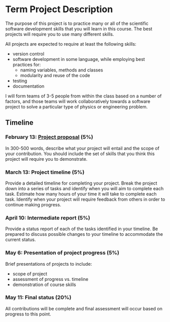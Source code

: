 # Term Project Description

The purpose of this project is to practice many or all of the scientific
software development skills that you will learn in this course.  The best
projects will require you to use many different skills.

All projects are expected to require at least the following skills:

* version control
* software development in some language, while employing best practices for:
  * naming variables, methods and classes
  * modularity and reuse of the code
* testing
* documentation

I will form teams of 3-5 people from within the class based on a number of
factors, and those teams will work collaboratively towards a software project
to solve a particular type of physics or engineering problem.


## Timeline

### February 13: [Project proposal](https://classroom.github.com/a/hxZ5NU1l) (5%)

In 300-500 words, describe what your project will entail and the scope of your
contribution.  You should include the set of skills that you think this
project will require you to demonstrate.

### March 13: Project timeline (5%)


Provide a detailed timeline for completing your project.  Break the project
down into a series of tasks and identify when you will aim to complete each
task.  Estimate how many hours of your time it will take to complete each
task.  Identify when your project will require feedback from others in order
to continue making progress.

### April 10: Intermediate report (5%)


Provide a status report of each of the tasks identified in your timeline.  Be
prepared to discuss possible changes to your timeline to accommodate the
current status.

### May 6: Presentation of project progress (5%)

Brief presentations of projects to include:

* scope of project
* assessment of progress vs. timeline
* demonstration of course skills

### May 11: Final status (20%)

All contributions will be complete and final assessment will occur based on
progress to this point.

